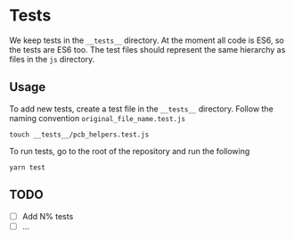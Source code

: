# Tests

We keep tests in the `__tests__` directory. At the moment all code is ES6, so the tests are ES6 too. The test files should represent the same hierarchy as files in the `js` directory.

## Usage

To add new tests, create a test file in the `__tests__` directory. Follow the naming convention `original_file_name.test.js`
```
touch __tests__/pcb_helpers.test.js
```

To run tests, go to the root of the repository and run the following
```
yarn test
```

## TODO

- [ ] Add N% tests
- [ ] ...